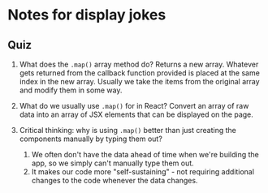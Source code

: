 # Notes for display jokes

## Quiz

1. What does the `.map()` array method do?
Returns a new array. Whatever gets returned from the callback
function provided is placed at the same index in the new array.
Usually we take the items from the original array and modify them
in some way.


2. What do we usually use `.map()` for in React?
Convert an array of raw data into an array of JSX elements
that can be displayed on the page.


3. Critical thinking: why is using `.map()` better than just
   creating the components manually by typing them out?
    1. We often don't have the data ahead of time when we're building
       the app, so we simply can't manually type them out.
    2. It makes our code more "self-sustaining" - not requiring additional
       changes to the code whenever the data changes.